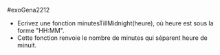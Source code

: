 #exoGena2212

* Ecrivez une fonction minutesTillMidnight(heure), où heure est sous la forme "HH:MM".
* Cette fonction renvoie le nombre de minutes qui séparent heure de minuit.